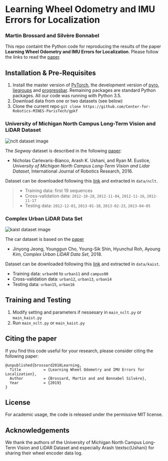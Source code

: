 
# Learning Wheel Odometry and IMU Errors for Localization
### Martin Brossard and Silvère Bonnabel

This repo containt the Python code for reproducing the results of the paper **Learning Wheel Odometry and IMU Errors for Localization**. Please follow the links to read the [paper](https://hal.archives-ouvertes.fr/hal-01874593/document).

## Installation & Pre-Requisites

 1. Install the master version of [PyTorch](https://pytorch.org/), the development version of [pyro](http://pyro.ai/), [liegroups](https://github.com/utiasSTARS/liegroups) and [progressbar](https://pypi.org/project/progressbar2/). Remaining packages are standard Python packages. All our code was running with Python 3.5.
 2.  Download data from one or two datasets (see below)
 3.  Clone the current repo
 ``` git clone https://github.com/Center-for-Robotics-MINES-ParisTech/gpkf ```


### University of Michigan North Campus Long-Term Vision and LiDAR Dataset

![nclt dataset image](https://github.com/CAOR-MINES-ParisTech/lwoi/blob/master/nclt.gif)

The _Segway_ dataset is described in the following [paper](http://journals.sagepub.com/doi/full/10.1177/0278364915614638):

- Nicholas Carlevaris-Bianco, Arash K. Ushani, and Ryan M. Eustice, _University of Michigan North Campus Long-Term Vision and Lidar Dataset_, International Journal of Robotics  Research, 2016.

Dataset can be downloaded following this [link](http://robots.engin.umich.edu/nclt/)  and extracted in `data/nclt`.

> - Training data: first 19 sequences
> - Cross-validation data: `2012-10-28`, `2012-11-04`, `2012-11-16`, `2012-11-17`
> - Testing data: `2012-12-01`, `2013-01-10`, `2013-02-23`, `2013-04-05` 

### Complex Urban LiDAR Data Set

![kaist dataset image](https://github.com/CAOR-MINES-ParisTech/lwoi/blob/master/urban16.gif)

The car dataset is based on the [paper](https://arxiv.org/abs/1803.06121)

- Jinyong Jeong, Younggun Cho, Young-Sik Shin, Hyunchul Roh, Ayoung Kim, _Complex Urban LiDAR Data Set_, 2018.

Dataset can be downloaded following this [link](http://irap.kaist.ac.kr/dataset/) and extracted in `data/kaist`.

- Training data: `urban00` to `urban11` and `campus00`
- Cross-validation data: `urban12`, `urban13`, `urban14`
- Testing data: `urban15`, `urban16`

## Training and Testing
 1. Modify setting and parameters if nessesary in `main_nclt.py` or `main_kaist.py`
 2. Run `main_nclt.py` or `main_kaist.py`

## Citing the paper

If you find this code useful for your research, please consider citing the following paper:

	@unpublished{brossard2018Learning,
	  Title          = {Learning Wheel Odometry and IMU Errors for Localization},
	  Author         = {Brossard, Martin and and Bonnabel Silvère},
	  Year           = {2019}
	}

##  License
For academic usage, the code is released under the permissive MIT license.

## Acknowledgements
We thank the authors of the University of Michigan North Campus Long-Term Vision and LiDAR Dataset and especially Arash \textsc{Ushani} for sharing their wheel encoder data log.

